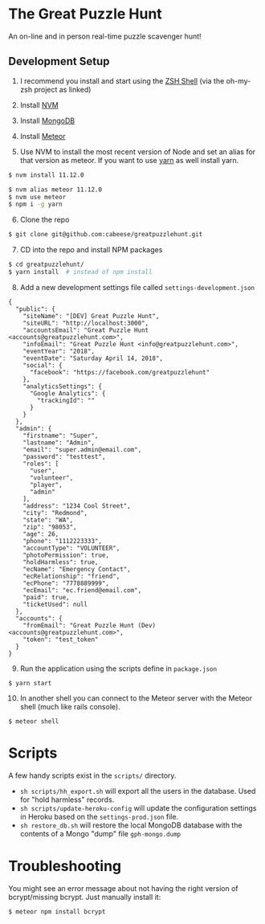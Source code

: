 # The Great Puzzle Hunt
An on-line and in person real-time puzzle scavenger hunt!

## Development Setup

1. I recommend you install and start using the [ZSH Shell](https://github.com/robbyrussell/oh-my-zsh) (via the oh-my-zsh project as linked)

2. Install [NVM](https://github.com/creationix/nvm)

3. Install [MongoDB](https://docs.mongodb.com/manual/administration/install-community/)

4. Install [Meteor](https://www.meteor.com/install)

5. Use NVM to install the most recent version of Node and set an alias for that version as meteor.  If you want to use [yarn](https://code.facebook.com/posts/1840075619545360) as well install yarn.

  ```bash
  $ nvm install 11.12.0

  $ nvm alias meteor 11.12.0
  $ nvm use meteor
  $ npm i -g yarn
  ```
6. Clone the repo

  ```bash
  $ git clone git@github.com:cabeese/greatpuzzlehunt.git
  ```
7. CD into the repo and install NPM packages

  ```bash
  $ cd greatpuzzlehunt/
  $ yarn install  # instead of npm install
  ```
8. Add a new development settings file called `settings-development.json`

  ```
  {
    "public": {
      "siteName": "[DEV] Great Puzzle Hunt",
      "siteURL": "http://localhost:3000",
      "accountsEmail": "Great Puzzle Hunt <accounts@greatpuzzlehunt.com>",
      "infoEmail": "Great Puzzle Hunt <info@greatpuzzlehunt.com>",
      "eventYear": "2018",
      "eventDate": "Saturday April 14, 2018",
      "social": {
        "facebook": "https://facebook.com/greatpuzzlehunt"
      },
      "analyticsSettings": {
        "Google Analytics": {
          "trackingId": ""
        }
      }
    },
    "admin": {
      "firstname": "Super",
      "lastname": "Admin",
      "email": "super.admin@email.com",
      "password": "testtest",
      "roles": [
        "user",
        "volunteer",
        "player",
        "admin"
      ],
      "address": "1234 Cool Street",
      "city": "Redmond",
      "state": "WA",
      "zip": "98053",
      "age": 26,
      "phone": "1112223333",
      "accountType": "VOLUNTEER",
      "photoPermission": true,
      "holdHarmless": true,
      "ecName": "Emergency Contact",
      "ecRelationship": "friend",
      "ecPhone": "7778889999",
      "ecEmail": "ec.friend@email.com",
      "paid": true,
      "ticketUsed": null
    },
    "accounts": {
      "fromEmail": "Great Puzzle Hunt (Dev)<accounts@greatpuzzlehunt.com>",
      "token": "test_token"
    }
  }
  ```

9. Run the application using the scripts define in `package.json`

  ```
  $ yarn start
  ```

10. In another shell you can connect to the Meteor server with the Meteor shell (much like rails console).
  ```
  $ meteor shell
  ```

# Scripts

A few handy scripts exist in the `scripts/` directory.

* `sh scripts/hh_export.sh` will export all the users in the database. Used for "hold harmless" records.
* `sh scripts/update-heroku-config` will update the configuration settings in Heroku based on the `settings-prod.json` file.
* `sh restore_db.sh` will restore the local MongoDB database with the contents of a Mongo "dump" file `gph-mongo.dump`

# Troubleshooting

You might see an error message about not having the right version of bcrypt/missing bcrypt. Just manually install it:

```bash
$ meteor npm install bcrypt
```
